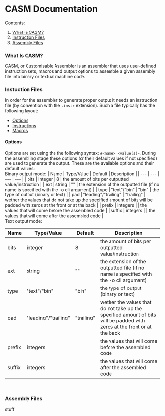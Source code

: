 # CASM Documentation

Contents:</b>
1. [What is CASM?](#what-is-casm)
2. [Instruction Files](#instuction-files)
3. [Assembly Files](#assembly-files)

### What Is CASM?
CASM, or Customisable Assembler is an assembler that uses user-defined instruction sets, macros and output options to assemble a given assembly file into binary or textual machine code.
</b>


### Instuction Files
In order for the assembler to generate proper output it needs an instruction file (by convention with the `.instr` extension). Such a file typically has the following layout:
- [Options](#options)
- [Instructions](#instructions)
- [Macros](#macros)
</b>

#### Options
Options are set using the the following syntax: `#<name> <value(s)>`. During the assembling stage these options (or their default values if not specified) are used to generate the output.
</b>
These are the available options and their default values:
<br>
Binary output mode:
</b>
| Name | Type/Value | Default | Description |
| --- | --- | --- | --- |
| bits | integer | 8 | the amount of bits per outputted value/instruction |
| ext | string | "" | the extension of the outputted file (if no name is specified with the -o cli argument) |
| type | "text"/"bin" | "bin" | the type of output (binary or text) |
| pad | "leading"/"trailing" | "trailing" | wether the values that do not take up the specified amount of bits will be padded with zeros at the front or at the back |
| prefix | integers | | the values that will come before the assembled code |
| suffix | integers | | the values that will come after the assembled code |
<br>
Text output mode:
<br>

| Name | Type/Value | Default | Description |
| --- | --- | --- | --- |
| bits | integer | 8 | the amount of bits per outputted value/instruction |
| ext | string | "" | the extension of the outputted file (if no name is specified with the -o cli argument) |
| type | "text"/"bin" | "bin" | the type of output (binary or text) |
| pad | "leading"/"trailing" | "trailing" | wether the values that do not take up the specified amount of bits will be padded with zeros at the front or at the back |
| prefix | integers | | the values that will come before the assembled code |
| suffix | integers | | the values that will come after the assembled code |
<br>

### Assembly Files
stuff